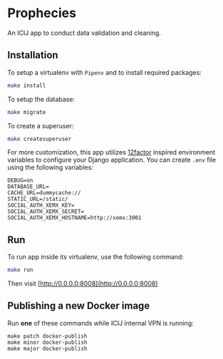 # Prophecies

An ICIJ app to conduct data validation and cleaning.

## Installation

To setup a virtualenv with `Pipenv` and to install required packages:

```bash
make install
```

To setup the database:

```bash
make migrate
```

To create a superuser:

```bash
make createsuperuser
```

For more customization, this app utilizes [12factor](https://www.12factor.net/)
inspired environment variables to configure your Django application. You can
create `.env` file using the following variables:

```
DEBUG=on
DATABASE_URL=
CACHE_URL=dummycache://
STATIC_URL=/static/
SOCIAL_AUTH_XEMX_KEY=
SOCIAL_AUTH_XEMX_SECRET=
SOCIAL_AUTH_XEMX_HOSTNAME=http://xemx:3001
```

## Run

To run app inside its virtualenv, use the following command:

```bash
make run
```

Then visit [http://0.0.0.0:8008](http://0.0.0.0:8008)

## Publishing a new Docker image

Run **one** of these commands while ICIJ internal VPN is running:

```
make patch docker-publish
make minor docker-publish
make major docker-publish
```

